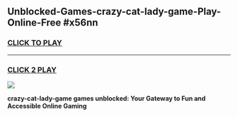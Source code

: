 
## Unblocked-Games-crazy-cat-lady-game-Play-Online-Free #x56nn
<h3>
<a href="https://us.freeplayer.one?title=crazy-cat-lady-game&ref=10M">CLICK TO PLAY</a></h3>
<hr>

<h3>
<a href="https://us.freeplayer.one?title=crazy-cat-lady-game&ref=10M">CLICK 2 PLAY</a>
  
</h3>

<a href="https://us.freeplayer.one?title=crazy-cat-lady-game&ref=10M"><img src="https://clearcache.store/games.png"></a>


**crazy-cat-lady-game games unblocked: Your Gateway to Fun and Accessible Online Gaming**
